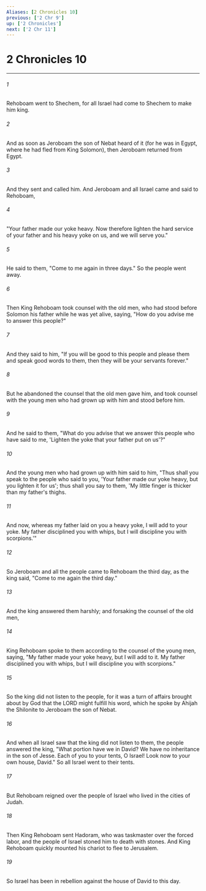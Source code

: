 ```yaml
---
Aliases: [2 Chronicles 10]
previous: ['2 Chr 9']
up: ['2 Chronicles']
next: ['2 Chr 11']
---
```

# 2 Chronicles 10

***

 

###### 1 
Rehoboam went to Shechem, for all Israel had come to Shechem to make him king. 
 

###### 2 
And as soon as Jeroboam the son of Nebat heard of it (for he was in Egypt, where he had fled from King Solomon), then Jeroboam returned from Egypt. 
 

###### 3 
And they sent and called him. And Jeroboam and all Israel came and said to Rehoboam, 
 

###### 4 
"Your father made our yoke heavy. Now therefore lighten the hard service of your father and his heavy yoke on us, and we will serve you." 
 

###### 5 
He said to them, "Come to me again in three days." So the people went away.
 
 

###### 6 
Then King Rehoboam took counsel with the old men, who had stood before Solomon his father while he was yet alive, saying, "How do you advise me to answer this people?" 
 

###### 7 
And they said to him, "If you will be good to this people and please them and speak good words to them, then they will be your servants forever." 
 

###### 8 
But he abandoned the counsel that the old men gave him, and took counsel with the young men who had grown up with him and stood before him. 
 

###### 9 
And he said to them, "What do you advise that we answer this people who have said to me, 'Lighten the yoke that your father put on us'?" 
 

###### 10 
And the young men who had grown up with him said to him, "Thus shall you speak to the people who said to you, 'Your father made our yoke heavy, but you lighten it for us'; thus shall you say to them, 'My little finger is thicker than my father's thighs. 
 

###### 11 
And now, whereas my father laid on you a heavy yoke, I will add to your yoke. My father disciplined you with whips, but I will discipline you with scorpions.'"
 
 

###### 12 
So Jeroboam and all the people came to Rehoboam the third day, as the king said, "Come to me again the third day." 
 

###### 13 
And the king answered them harshly; and forsaking the counsel of the old men, 
 

###### 14 
King Rehoboam spoke to them according to the counsel of the young men, saying, "My father made your yoke heavy, but I will add to it. My father disciplined you with whips, but I will discipline you with scorpions." 
 

###### 15 
So the king did not listen to the people, for it was a turn of affairs brought about by God that the LORD might fulfill his word, which he spoke by Ahijah the Shilonite to Jeroboam the son of Nebat.
 
 

###### 16 
And when all Israel saw that the king did not listen to them, the people answered the king, "What portion have we in David? We have no inheritance in the son of Jesse. Each of you to your tents, O Israel! Look now to your own house, David." So all Israel went to their tents. 
 

###### 17 
But Rehoboam reigned over the people of Israel who lived in the cities of Judah. 
 

###### 18 
Then King Rehoboam sent Hadoram, who was taskmaster over the forced labor, and the people of Israel stoned him to death with stones. And King Rehoboam quickly mounted his chariot to flee to Jerusalem. 
 

###### 19 
So Israel has been in rebellion against the house of David to this day.
 
